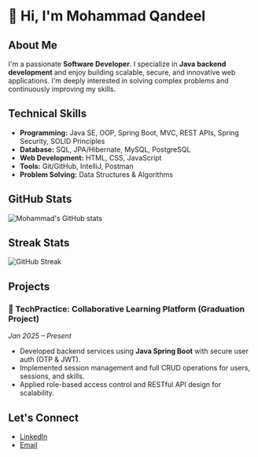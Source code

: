 # 👋 Hi, I'm Mohammad Qandeel

## About Me
I'm a passionate **Software Developer**. I specialize in **Java backend development** and enjoy building scalable, secure, and innovative web applications. I'm deeply interested in solving complex problems and continuously improving my skills.

## Technical Skills
- **Programming:** Java SE, OOP, Spring Boot, MVC, REST APIs, Spring Security, SOLID Principles
- **Database:** SQL, JPA/Hibernate, MySQL, PostgreSQL
- **Web Development:** HTML, CSS, JavaScript
- **Tools:** Git/GitHub, IntelliJ, Postman
- **Problem Solving:** Data Structures & Algorithms

## GitHub Stats

![Mohammad's GitHub stats](https://github-readme-stats.vercel.app/api?username=mhmdqandeel&show_icons=true&theme=transparent)

## Streak Stats

![GitHub Streak](https://streak-stats.demolab.com/?user=mhmdqandeel)

## Projects

### 🚀 TechPractice: Collaborative Learning Platform (Graduation Project)
*Jan 2025 – Present*
- Developed backend services using **Java Spring Boot** with secure user auth (OTP & JWT).
- Implemented session management and full CRUD operations for users, sessions, and skills.
- Applied role-based access control and RESTful API design for scalability.

## Let's Connect
- [LinkedIn](https://www.linkedin.com/in/mohammad-aandeel-692438288)
- [Email](mailto:mohaqan2004@gmail.com)
